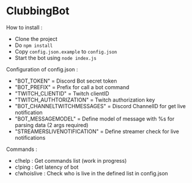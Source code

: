 # ClubbingBot

How to install :
 - Clone the project
 - Do `npm install`
 - Copy `config.json.example` to `config.json`
 - Start the bot using `node index.js` 

Configuration of config.json : 
 - "BOT_TOKEN" = Discord Bot secret token
 - "BOT_PREFIX" = Prefix for call a bot command
 - "TWITCH_CLIENTID" = Twitch clientID
 - "TWITCH_AUTHTORIZATION" = Twitch authorization key
 - "BOT_CHANNELTWITCHMESSAGES" = Discord ChannelID for get live notification
 - "BOT_MESSAGEMODEL" = Define model of message with %s for parsing data (2 args required)
 - "STREAMERSLIVENOTIFICATION" = Define streamer check for live notifications

Commands :
 - c!help : Get commands list (work in progress)
 - c!ping : Get latency of bot
 - c!whoislive : Check who is live in the defined list in config.json
